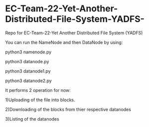 # EC-Team-22-Yet-Another-Distributed-File-System-YADFS-
Repo for EC-Team-22-Yet Another Distributed File System (YADFS)

You can run the NameNode and then DataNode by using:

python3 namenode.py

python3 datanode.py 

python3 datanode1.py

python3 datanode2.py

It performs 2 operation for now:

1)Uploading of the file into blocks.

2)Downloading of the blocks from thier respective datanodes

3)Listing of the datanodes
